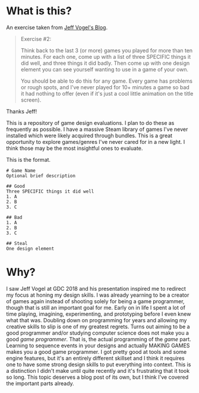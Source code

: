# What is this?

An exercise taken from [Jeff Vogel's Blog](http://jeff-vogel.blogspot.com/2016/09/a-very-long-post-about-how-to-become.html).
> Exercise #2:
>
>Think back to the last 3 (or more) games you played for more than ten minutes. For each one, come up with a list of three SPECIFIC things it did well, and three things it did badly. Then come up with one design element you can see yourself wanting to use in a game of your own.
>
>You should be able to do this for any game. Every game has problems or rough spots, and I've never played for 10+ minutes a game so bad it had nothing to offer (even if it's just a cool little animation on the title screen).

Thanks Jeff!

This is a repository of game design evaluations. I plan to do these as frequently as possible. I have a massive Steam library of games I've never installed which were likely acquired through bundles. This is a great opportunity to explore games/genres I've never cared for in a new light. I think those may be the most insightful ones to evaluate.

This is the format.
```
# Game Name
Optional brief description

## Good
Three SPECIFIC things it did well
1. A
2. B
3. C

## Bad
1. A
2. B
3. C

## Steal
One design element
```

# Why?

I saw Jeff Vogel at GDC 2018 and his presentation inspired me to redirect my focus at honing my design skills. I was already yearning to be a creator of games again instead of shooting solely for being a game programmer, though that is still an important goal for me. Early on in life I spent a lot of time playing, imagining, experimenting, and prototyping before I even knew what that was. Doubling down on programming for years and allowing my creative skills to slip is one of my greatest regrets. Turns out aiming to be a good programmer and/or studying computer science does not make you a good *game programmer*. That is, the actual programming of the *game* part. Learning to sequence events in your designs and actually MAKING GAMES makes you a good game programmer. I got pretty good at tools and some engine features, but it's an entirely different skillset and I think it requires one to have some strong design skills to put everything into context. This is a distinction I didn't make until quite recently and it's frustrating that it took so long. This topic deserves a blog post of its own, but I think I've covered the important parts already.
